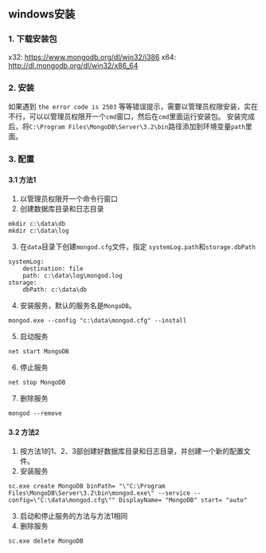 ## windows安装
### 1. 下载安装包
x32: <https://www.mongodb.org/dl/win32/i386>
x64: <http://dl.mongodb.org/dl/win32/x86_64>
### 2. 安装
如果遇到 `the error code is 2503` 等等错误提示，需要以管理员权限安装，实在不行，可以以管理员权限开一个`cmd`窗口，然后在`cmd`里面运行安装包。
安装完成后，将`C:\Program Files\MongoDB\Server\3.2\bin`路径添加到环境变量`path`里面。
### 3. 配置
#### 3.1 方法1
1. 以管理员权限开一个命令行窗口
2. 创建数据库目录和日志目录
```
mkdir c:\data\db
mkdir c:\data\log
```
3. 在`data`目录下创建`mongod.cfg`文件，指定 `systemLog.path`和`storage.dbPath`
```
systemLog:
    destination: file
    path: c:\data\log\mongod.log
storage:
    dbPath: c:\data\db
```
4. 安装服务，默认的服务名是`MongoDB`。
```
mongod.exe --config "c:\data\mongod.cfg" --install
```
5. 启动服务
```
net start MongoDB
```
6. 停止服务
```
net stop MongoDB
```
7. 删除服务
```
mongod --remove
```
#### 3.2 方法2
1. 按方法1的1、2、3部创建好数据库目录和日志目录，并创建一个新的配置文件。
2. 安装服务
```
sc.exe create MongoDB binPath= "\"C:\Program Files\MongoDB\Server\3.2\bin\mongod.exe\" --service --config=\"C:\data\mongod.cfg\"" DisplayName= "MongoDB" start= "auto"
```
3. 启动和停止服务的方法与方法1相同
4. 删除服务
```
sc.exe delete MongoDB
```